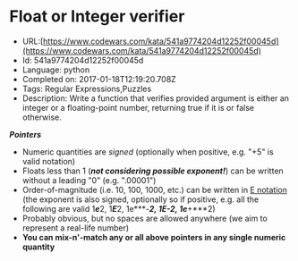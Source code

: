 # Float or Integer verifier

 - URL:[https://www.codewars.com/kata/541a9774204d12252f00045d](https://www.codewars.com/kata/541a9774204d12252f00045d)
 - Id: 541a9774204d12252f00045d
 - Language: python
 - Completed on: 2017-01-18T12:19:20.708Z
 - Tags: Regular Expressions,Puzzles
 - Description:
Write a function that verifies provided argument is either an integer or a floating-point number, returning true if it is or false otherwise.


*__Pointers__*

* Numeric quantities are _signed_ (optionally when positive, e.g. "+5" is valid notation)
* Floats less than 1 (___not considering possible exponent!___) can be written without a leading "0" (e.g. ".00001")
* Order-of-magnitude (i.e. 10, 100, 1000, etc.) can be written in [E notation](http://en.wikipedia.org/wiki/Scientific_notation) (the exponent is also signed, optionally so if positive, e.g. all the following are valid 1***e***2, 1***E***2, 1e***-***2, 1E-2, 1e***+***2)
* Probably obvious, but no spaces are allowed anywhere (we aim to represent a real-life number)
* __You can mix-n'-match any or all above pointers in any single numeric quantity__
